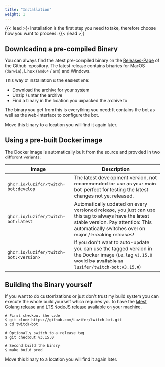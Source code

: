 ```yaml
---
title: "Installation"
weight: 1
---
```


{{< lead >}}
Installation is the first step you need to take, therefore choose how you want to proceed:
{{< /lead >}}

## Downloading a pre-compiled Binary

You can always find the latest pre-compiled binary on the [Releases-Page](https://github.com/Luzifer/twitch-bot/releases) of the Github repository. The latest release contains binaries for MacOS (`darwin`), Linux (`amd64` / `arm`) and Windows.

This way of installation is the easiest one:

- Download the archive for your system
- Unzip / untar the archive
- Find a binary in the location you unpacked the archive to

The binary you get from this is everything you need: It contains the bot as well as the web-interface to configure the bot.

Move this binary to a location you will find it again later.

## Using a pre-built Docker image

The Docker image is automatically built from the source and provided in two different variants:

| Image | Description |
| ----- | ----------- |
| <span style="white-space:nowrap">`ghcr.io/luzifer/twitch-bot:develop`</span> | The latest development version, not recommended for use as your main bot, perfect for testing the latest changes not yet released. |
| <span style="white-space:nowrap">`ghcr.io/luzifer/twitch-bot:latest`</span> | Automatically updated on every versioned release, you just can use this tag to always have the latest stable version. Pay attention: This automatically switches over on major / breaking releases! |
| <span style="white-space:nowrap">`ghcr.io/luzifer/twitch-bot:<version>`</span> | If you don't want to auto-update you can use the tagged version in the Docker image (i.e. tag `v3.15.0` would be available as `luzifer/twitch-bot:v3.15.0`) |

## Building the Binary yourself

If you want to do customizations or just don't trust my build system you can execute the whole build yourself which requires you to have the [latest Golang release](https://go.dev/dl/) and [LTS NodeJS release](https://nodejs.org/en) available on your machine.

```console
# First checkout the code
$ git clone https://github.com/Luzifer/twitch-bot.git
$ cd twitch-bot

# Optionally switch to a release tag
$ git checkout v3.15.0

# Second build the binary
$ make build_prod
```

Move this binary to a location you will find it again later.
